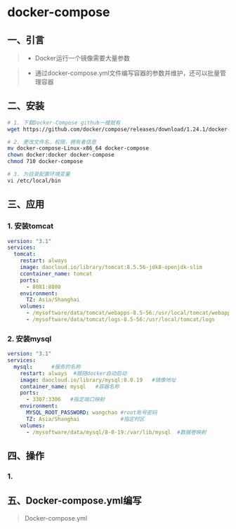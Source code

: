 # docker-compose

## 一、引言

> - Docker运行一个镜像需要大量参数

> - 通过docker-compose.yml文件编写容器的参数并维护，还可以批量管理容器



## 二、安装

```bash
# 1. 下载Docker-Compose github一搜就有
wget https://github.com/docker/compose/releases/download/1.24.1/docker-compose-Linux-x86_64

# 2. 更改文件名，权限，拥有者信息
mv docker-compose-Linux-x86_64 docker-compose
chown docker:docker docker-compose
chmod 710 docker-compose

# 3. 为目录配置环境变量
vi /etc/local/bin
```

## 三、应用

### 1. 安装tomcat

```yml
version: "3.1"
services:
  tomcat:
    restart: always
    image: daocloud.io/library/tomcat:8.5.56-jdk8-openjdk-slim
    ccontainer_name: tomcat
    ports:
      - 8081:8080
    environment:
      TZ: Asia/Shanghai
    volumes:
      - /mysoftware/data/tomcat/webapps-8.5-56:/usr/local/tomcat/webapps
      - /mysoftware/data/tomcat/logs-8.5-56:/usr/local/tomcat/logs
```

### 2. 安装mysql

```yml
version: "3.1"
services:
  mysql:      #服务的名称
    restart: always  #跟随docker自动启动
    image: daocloud.io/library/mysql:8.0.19   #镜像地址
    container_name: mysql   #容器名称
    ports:
      - 3307:3306   #指定端口映射
    environment:
      MYSQL_ROOT_PASSWORD: wangchao #root账号密码
      TZ: Asia/Shanghai				#指定时区
    volumes:
      - /mysoftware/data/mysql/8-0-19:/var/lib/mysql  #数据卷映射
```

## 四、操作

### 1.

## 五、Docker-compose.yml编写

> Docker-compose.yml

```yml

```

